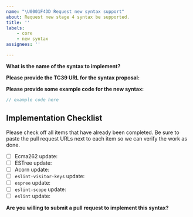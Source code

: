```yaml
---
name: "\U0001F4DD Request new syntax support"
about: Request new stage 4 syntax be supported.
title: ''
labels:
    - core
    - new syntax
assignees: ''

---
```


<!--
    ESLint adheres to the Open JS Foundation Code of Conduct:
    https://eslint.org/conduct
-->

**What is the name of the syntax to implement?**

<!-- for example, "class fields" -->

**Please provide the TC39 URL for the syntax proposal:**

<!-- for example, <https://github.com/tc39/proposal-top-level-await> -->

**Please provide some example code for the new syntax:**

```js
// example code here
```

## Implementation Checklist

Please check off all items that have already been completed. Be sure to paste the pull request URLs next to each item so we can verify the work as done.

- [ ] Ecma262 update: <!-- paste PR URL for this syntax here -->
- [ ] ESTree update: <!-- paste PR URL for this ESTree update here -->
- [ ] Acorn update: <!-- paste PR URL for this syntax here -->
- [ ] `eslint-visitor-keys` update: <!-- paste PR URL for this syntax here -->
- [ ] `espree` update: <!-- paste PR URL for this syntax here -->
- [ ] `eslint-scope` update: <!-- paste PR URL for this syntax here -->
- [ ] `eslint` update: <!-- paste PR URL for this syntax here -->

**Are you willing to submit a pull request to implement this syntax?**

<!-- markdownlint-disable-file MD004 -->
